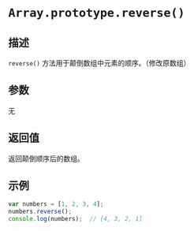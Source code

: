# `Array.prototype.reverse()`

## 描述

`reverse()` 方法用于颠倒数组中元素的顺序。（修改原数组）

## 参数

无

## 返回值

返回颠倒顺序后的数组。

## 示例


```js
var numbers = [1, 2, 3, 4];
numbers.reverse();
console.log(numbers);  // [4, 3, 2, 1]
```
